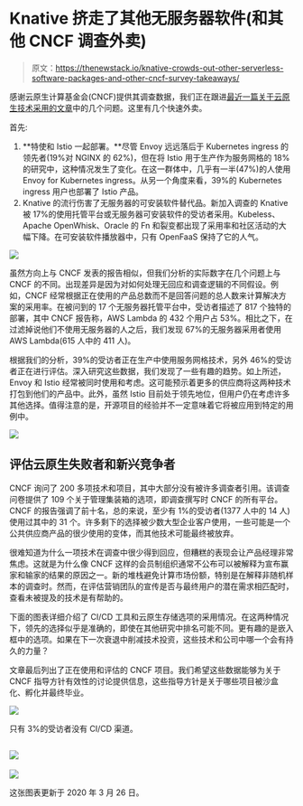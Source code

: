 # Knative 挤走了其他无服务器软件(和其他 CNCF 调查外卖)

> 原文：<https://thenewstack.io/knative-crowds-out-other-serverless-software-packages-and-other-cncf-survey-takeaways/>

感谢云原生计算基金会(CNCF)提供其调查数据，我们正在跟进[最近一篇关于云原生技术采用的文章](/cncf-survey-snapshot-tech-adoption-in-the-cloud-native-world/)中的几个问题。这里有几个快速外卖。

首先:

1.  **特使和 Istio 一起部署。**尽管 Envoy 远远落后于 Kubernetes ingress 的领先者(19%对 NGINX 的 62%)，但在将 Istio 用于生产作为服务网格的 18%的研究中，这种情况发生了变化。在这一群体中，几乎有一半(47%)的人使用 Envoy for Kubernetes ingress。从另一个角度来看，39%的 Kubernetes ingress 用户也部署了 Istio 产品。
2.  Knative 的流行伤害了无服务器的可安装软件替代品。新加入调查的 Knative 被 17%的使用托管平台或无服务器可安装软件的受访者采用。Kubeless、Apache OpenWhisk、Oracle 的 Fn 和裂变都出现了采用率和社区活动的大幅下降。在可安装软件播放器中，只有 OpenFaaS 保持了它的人气。

![](img/33085c39791648306beb6b9db95befcb.png)

虽然方向上与 CNCF 发表的报告相似，但我们分析的实际数字在几个问题上与 CNCF 的不同。出现差异是因为对如何处理无回应和调查逻辑的不同假设。例如，CNCF 经常根据正在使用的产品总数而不是回答问题的总人数来计算解决方案的采用率。在被问到的 17 个无服务器托管平台中，受访者描述了 817 个独特的部署，其中 CNCF 报告称，AWS Lambda 的 432 个用户占 53%。相比之下，在过滤掉说他们不使用无服务器的人之后，我们发现 67%的无服务器采用者使用 AWS Lambda(615 人中的 411 人)。

根据我们的分析，39%的受访者正在生产中使用服务网格技术，另外 46%的受访者正在进行评估。深入研究这些数据，我们发现了一些有趣的趋势。如上所述，Envoy 和 Istio 经常被同时使用和考虑。这可能预示着更多的供应商将这两种技术打包到他们的产品中。此外，虽然 Istio 目前处于领先地位，但用户仍在考虑许多其他选择。值得注意的是，开源项目的经验并不一定意味着它将被应用到特定的用例中。

![](img/8d1a37fabf75ed1466062d6241e19745.png)

## 评估云原生失败者和新兴竞争者

CNCF 询问了 200 多项技术和项目，其中大部分没有被许多调查者引用。该调查问卷提供了 109 个关于管理集装箱的选项，即调查撰写时 CNCF 的所有平台。CNCF 的报告强调了前十名，总的来说，至少有 1%的受访者(1377 人中的 14 人)使用过其中的 31 个。许多剩下的选择被少数大型企业客户使用，一些可能是一个公共供应商产品的很少使用的变体，而其他技术可能最终被放弃。

很难知道为什么一项技术在调查中很少得到回应，但糟糕的表现会让产品经理非常焦虑。这就是为什么像 CNCF 这样的会员制组织通常不公布可以被解释为宣布赢家和输家的结果的原因之一。新的堆栈避免计算市场份额，特别是在解释非随机样本的调查时。然而，在评估营销团队的宣传是否与最终用户的潜在需求相匹配时，查看未被提及的技术是有帮助的。

下面的图表详细介绍了 CI/CD 工具和云原生存储选项的采用情况。在这两种情况下，领先的选择似乎是准确的，即使在其他研究中排名可能不同。更有趣的是嵌入框中的选项。如果在下一次衰退中削减技术投资，这些技术和公司中哪一个会有持久的力量？

文章最后列出了正在使用和评估的 CNCF 项目。我们希望这些数据能够为关于 CNCF 指导方针有效性的讨论提供信息，这些指导方针是关于哪些项目被沙盒化、孵化并最终毕业。

![](img/025c3304c6be8111013498f0dace5e54.png)

只有 3%的受访者没有 CI/CD 渠道。

## ![](img/f16e9ec6f6284f9cc75cfc81ef4629fd.png)

![](img/ce1d43cf84945a58acbb9db0722ab25f.png)

这张图表更新于 2020 年 3 月 26 日。

<svg xmlns:xlink="http://www.w3.org/1999/xlink" viewBox="0 0 68 31" version="1.1"><title>Group</title> <desc>Created with Sketch.</desc></svg>